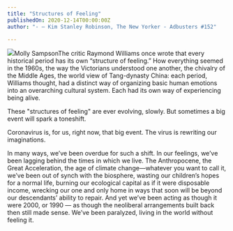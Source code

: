 ```yaml
---
title: "Structures of Feeling"
publishedOn: 2020-12-14T00:00:00Z
author: "- — Kim Stanley Robinson, The New Yorker - Adbusters #152"

---
```


![](/images/articles/5fd7c099bb98a24038b4204d_molly_sampson_480x600_1.jpg)Molly SampsonThe critic Raymond Williams once wrote that every historical period has its own “structure of feeling.” How everything seemed in the 1960s, the way the Victorians understood one another, the chivalry of the Middle Ages, the world view of Tang-dynasty China: each period, Williams thought, had a distinct way of organizing basic human emotions into an overarching cultural system. Each had its own way of experiencing being alive.

These "structures of feeling" are ever evolving, slowly. But sometimes a big event will spark a toneshift.

Coronavirus is, for us, right now, that big event. The virus is rewriting our imaginations.

In many ways, we’ve been overdue for such a shift. In our feelings, we’ve been lagging behind the times in which we live. The Anthropocene, the Great Acceleration, the age of climate change—whatever you want to call it, we’ve been out of synch with the biosphere, wasting our children’s hopes for a normal life, burning our ecological capital as if it were disposable income, wrecking our one and only home in ways that soon will be beyond our descendants’ ability to repair. And yet we’ve been acting as though it were 2000, or 1990 — as though the neoliberal arrangements built back then still made sense. We’ve been paralyzed, living in the world without feeling it.

‍